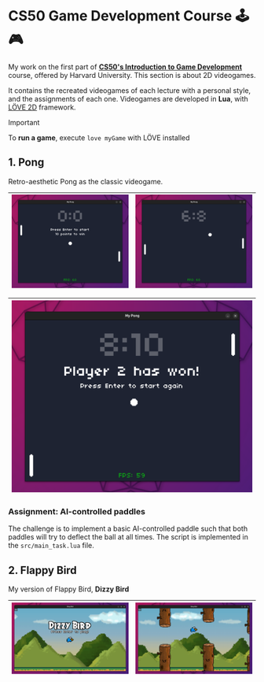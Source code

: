 # CS50 Game Development Course 🕹️🎮

My work on the first part of [**CS50's Introduction to Game Development**](https://www.edx.org/learn/game-development/harvard-university-cs50-s-introduction-to-game-development) course, offered by Harvard University. This section is about 2D videogames.  

It contains the recreated videogames of each lecture with a personal style, and the assignments of each one. Videogames are developed in **Lua**, with [LÖVE 2D](https://github.com/love2d/love) framework.  

> [!IMPORTANT]  
> To **run a game**, execute `love myGame` with LÖVE installed

## 1. Pong

Retro-aesthetic Pong as the classic videogame.  

| ![img](img/pong1.png)|![img](img/pong2.png) |
|---|---|

| ![img](img/pong3.png) |
| -- |  


### Assignment: AI-controlled paddles

The challenge is to implement a basic AI-controlled paddle such that both paddles will try to deflect the ball at all times. The script is implemented in the `src/main_task.lua` file.

## 2. Flappy Bird

My version of Flappy Bird, **Dizzy Bird**

| ![img](img/dizzybird1.png)|![img](img/dizzybird2.png) |
|---|---|
